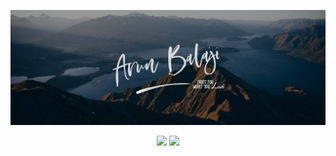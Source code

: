 ![image](./assets/top.jpg)

<p align="center">
  <img width="48%" src="https://github-readme-stats.vercel.app/api?username=ArunBalajiR&show_icons=true&theme=dark" />
  <img width="48%" src="https://github-readme-streak-stats.herokuapp.com/?user=ArunBalajiR&theme=dark" />
</p>
